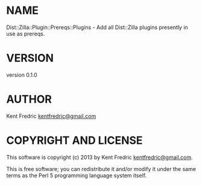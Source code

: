 # NAME

Dist::Zilla::Plugin::Prereqs::Plugins - Add all Dist::Zilla plugins presently in use as prereqs.

# VERSION

version 0.1.0

# AUTHOR

Kent Fredric <kentfredric@gmail.com>

# COPYRIGHT AND LICENSE

This software is copyright (c) 2013 by Kent Fredric <kentfredric@gmail.com>.

This is free software; you can redistribute it and/or modify it under
the same terms as the Perl 5 programming language system itself.
